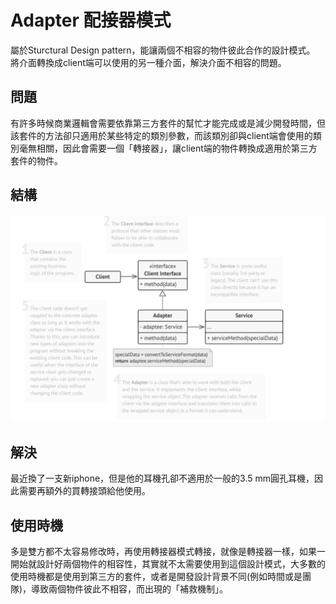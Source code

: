 # Adapter 配接器模式
屬於Sturctural Design pattern，能讓兩個不相容的物件彼此合作的設計模式。
將介面轉換成client端可以使用的另一種介面，解決介面不相容的問題。


## 問題
有許多時候商業邏輯會需要依靠第三方套件的幫忙才能完成或是減少開發時間，但該套件的方法卻只適用於某些特定的類別參數，而該類別卻與client端會使用的類別毫無相關，因此會需要一個「轉接器」，讓client端的物件轉換成適用於第三方套件的物件。

## 結構
![diagram](.picture/../picture/adapter_diagram.png)


## 解決
最近換了一支新iphone，但是他的耳機孔卻不適用於一般的3.5 mm圓孔耳機，因此需要再額外的買轉接頭給他使用。


## 使用時機
多是雙方都不太容易修改時，再使用轉接器模式轉接，就像是轉接器一樣，如果一開始就設計好兩個物件的相容性，其實就不太需要使用到這個設計模式，大多數的使用時機都是使用到第三方的套件，或者是開發設計背景不同(例如時間或是團隊)，導致兩個物件彼此不相容，而出現的「補救機制」。
